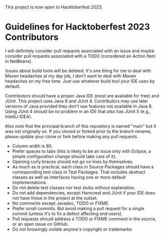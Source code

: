 This project is now open to Hacktoberfest 2023.

# Guidelines for Hacktoberfest 2023 Contributors

I will definitely consider pull requests associated with an issue and maybe 
consider pull requests associated with a TODO (considered an Action Item in 
NetBeans).

Issues about build tools will be deleted. It's one thing for me to deal with 
Maven headaches at my day job, I don't want to deal with Maven headaches on my 
free time. Just use whatever build tool your IDE uses by default.

Contributors should have a proper Java IDE (most are available for free) and 
JUnit. This project uses Java 8 and JUnit 4. Contributors may use later versions 
of Java provided they don't use features not available in Java 8. Using JUnit 4 
should be no problem in an IDE that also has JUnit 5 (e.g., IntelliJ IDEA).

Also note that the principal branch of this repository is named "main" but it 
was not originally so. If you cloned or forked prior to the branch rename, 
please update your clone or fork before making any pull requests.

* Column width is 80.
* Prefer spaces to tabs (this is likely to be an issue only with Eclipse, a 
simple configuration change should take care of it).
* Opening curly braces should not go on lines by themselves.
* As much as is practical, each class in Source Packages should have a 
corresponding test class in Test Packages. That includes abstract classes as 
well as interfaces having one or more default implementations.
* Do not delete test classes nor test stubs without explanation.
* Do not add dependencies, except Hamcrest and JUnit if your IDE does not have 
those in the project at the outset.
* No comments except Javadoc, TODO or FIXME.
* Prefer small commits. But avoid making a pull request for a single commit 
(unless it's to fix a defect affecting end users).
* Pull requests should address a TODO or FIXME comment in the source, or an open 
issue on GitHub.
* Do not knowingly violate anyone's copyright or trademarks.
